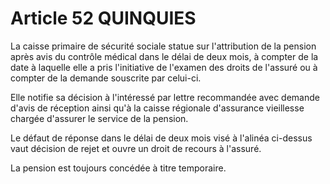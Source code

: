 # Article 52 QUINQUIES

La caisse primaire de sécurité sociale statue sur l'attribution de la pension après avis du contrôle médical dans le délai de deux mois, à compter de la date à laquelle elle a pris l'initiative de l'examen des droits de l'assuré ou à compter de la demande souscrite par celui-ci.

Elle notifie sa décision à l'intéressé par lettre recommandée avec demande d'avis de réception ainsi qu'à la caisse régionale d'assurance vieillesse chargée d'assurer le service de la pension.

Le défaut de réponse dans le délai de deux mois visé à l'alinéa ci-dessus vaut décision de rejet et ouvre un droit de recours à l'assuré.

La pension est toujours concédée à titre temporaire.
